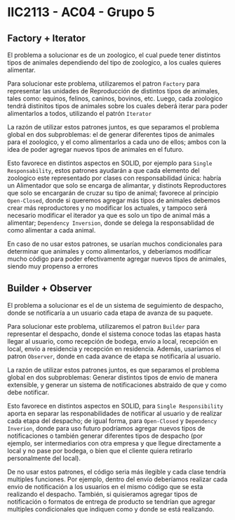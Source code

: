 #  IIC2113 - AC04 - Grupo 5

## Factory + Iterator

El problema a solucionar es de un zoologico, el cual puede tener distintos tipos de animales dependiendo del tipo de zoologico, a los cuales quieres alimentar.

Para solucionar este problema, utilizaremos el patron `Factory` para representar las unidades de Reproducción de distintos tipos de animales, tales como: equinos, felinos, caninos, bovinos, etc. Luego, cada zoologico tendrá distinitos tipos de animales sobre los cuales deberá iterar para poder alimentarlos a todos, utilizando el patrón `Iterator`

La razón de utilizar estos patrones juntos, es que separamos el problema global en dos subproblemas: el de generar diferentes tipos de animales para el zoologico, y el como alimentarlos a cada uno de ellos; ambos con la idea de poder agregar nuevos tipos de animales en el futuro.

Esto favorece en distintos aspectos en SOLID, por ejemplo para `Single Responsability`, estos patrones ayudarán a que cada elemento del zoologico este representado por clases con responsabilidad única: habría un Alimentador que solo se encarga de alimantar, y distinots Reproductores que solo se encargarán de cruzar su tipo de animal; favorece al principio `Open-Closed`, donde si queremos agregar más tipos de animales debemos crear más reproductores y no modificar los actuales, y tampoco será necesario modificar el iterador ya que es solo un tipo de animal más a alimentar; `Dependency Inversion`, donde se delega la responsablidad de como alimentar a cada animal.

En caso de no usar estos patrones, se usarían muchos condicionales para determinar que animales y como alimentarlos, y deberíamos modificar mucho código para poder efectivamente agregar nuevos tipos de animales, siendo muy propenso a errores


## Builder + Observer

El problema a solucionar es el de un sistema de seguimiento de despacho, donde se notificaría a un usuario cada etapa de avanza de su paquete.

Para solucionar este problema, utilizaremos el patron `Builder` para representar el despacho, donde el sistema conoce todas las etapas hasta llegar al usuario, como recepción de bodega, envio a local, recepción en local, envio a residencia y recepción en residencia. Además, usaríamos el patron `Observer`, donde en cada avance de etapa se notificaría al usuario.

La razón de utilizar estos patrones juntos, es que separamos el problema global en dos subproblemas: Generar distintos tipos de envio de manera extensible, y generar un sistema de notificaciones abstraido de que y como debe notificar.

Esto favorece en distintos aspectos en SOLID, para `Single Responsibility` aporta en separar las responabilidades de notificar al usuario y de realizar cada etapa del despacho; de igual forma, para `Open-Closed` y `Dependency Inverion`, donde para uso futuro podríamos agregar nuevos tipos de notificaciones o también generar diferentes tipos de despacho (por ejemplo, ser intermediarios con otra empresa y que llegue directamente a local y no pase por bodega, o bien que el cliente quiera retirarlo personalmente del local).

De no usar estos patrones, el código seria más ilegible y cada clase tendría multiples funciones. Por ejemplo, dentro del envío deberíamos realizar cada envio de notificación a los usuarios en el mismo código que se esta realizando el despacho. También, si quisieramos agregar tipos de notificación o formatos de entrega de producto se tendrían que agregar multiples condicionales que indiquen como y donde se está realizando.


